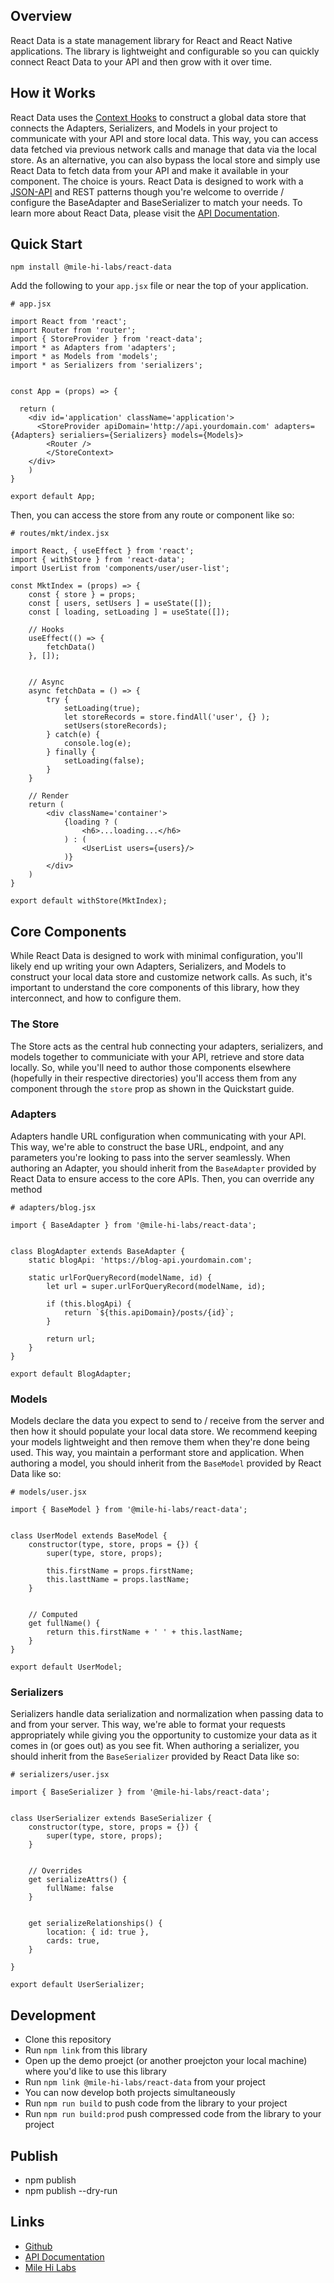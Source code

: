 ## Overview
React Data is a state management library for React and React Native applications. The library is lightweight and configurable so you can quickly connect React Data to your API and then grow with it over time.


## How it Works
React Data uses the [Context Hooks](https://reactjs.org/docs/context.html) to construct a global data store that connects the Adapters, Serializers, and Models in your project to communicate with your API and store local data. This way, you can access data fetched via previous network calls and manage that data via the local store. As an alternative, you can also bypass the local store and simply use React Data to fetch data from your API and make it available in your component. The choice is yours. React Data is designed to work with a [JSON-API](https://jsonapi.org/) and REST patterns though you're welcome to override / configure the BaseAdapter and BaseSerializer to match your needs. To learn more about React Data, please visit the [API Documentation](https://app.gitbook.com/@mile-hi-labs/s/react-data/).


## Quick Start
`npm install @mile-hi-labs/react-data`

Add the following to your `app.jsx` file or near the top of your application.

```
# app.jsx

import React from 'react';
import Router from 'router';
import { StoreProvider } from 'react-data';
import * as Adapters from 'adapters';
import * as Models from 'models';
import * as Serializers from 'serializers';


const App = (props) => {

  return (
    <div id='application' className='application'>
      <StoreProvider apiDomain='http://api.yourdomain.com' adapters={Adapters} serialiers={Serializers} models={Models}>
      	<Router />
    	</StoreContext>
  	</div>
	)
}

export default App;
```

Then, you can access the store from any route or component like so:

```
# routes/mkt/index.jsx

import React, { useEffect } from 'react';
import { withStore } from 'react-data';
import UserList from 'components/user/user-list';

const MktIndex = (props) => {
	const { store } = props;
	const [ users, setUsers ] = useState([]);
	const [ loading, setLoading ] = useState([]);

	// Hooks
	useEffect(() => {
		fetchData()
	}, []);


	// Async
	async fetchData = () => {
		try {
			setLoading(true);
			let storeRecords = store.findAll('user', {} );
			setUsers(storeRecords);
		} catch(e) {
			console.log(e);
		} finally {
			setLoading(false);
		}
	}

	// Render
	return (
		<div className='container'>
			{loading ? (
				<h6>...loading...</h6>
			) : (
				<UserList users={users}/>
			)}
		</div>
	)
}

export default withStore(MktIndex);

```


## Core Components
While React Data is designed to work with minimal configuration, you'll likely end up writing your own Adapters, Serializers, and Models to construct your local data store and customize network calls. As such, it's important to understand the core components of this library, how they interconnect, and how to configure them.


### The Store
The Store acts as the central hub connecting your adapters, serializers, and models together to communiciate with your API, retrieve and store data locally. So, while you'll need to author those components elsewhere (hopefully in their respective directories) you'll access them from any component through the `store` prop as shown in the Quickstart guide.


### Adapters
Adapters handle URL configuration when communicating with your API. This way, we're able to construct the base URL, endpoint, and any parameters you're looking to
pass into the server seamlessly. When authoring an Adapter, you should inherit from the `BaseAdapter` provided by React Data to ensure access to the core APIs. Then, you can override any method

```
# adapters/blog.jsx

import { BaseAdapter } from '@mile-hi-labs/react-data';


class BlogAdapter extends BaseAdapter {
	static blogApi: 'https://blog-api.yourdomain.com';

	static urlForQueryRecord(modelName, id) {
		let url = super.urlForQueryRecord(modelName, id);

		if (this.blogApi) {
			return `${this.apiDomain}/posts/{id}`;
		}

		return url;
	}
}

export default BlogAdapter;
```


### Models
Models declare the data you expect to send to / receive from the server and then how it should populate your local data store. We recommend keeping your models lightweight and then remove them when they're done being used. This way, you maintain a performant store and application. When authoring a model, you should inherit from the `BaseModel` provided by React Data like so:

```
# models/user.jsx

import { BaseModel } from '@mile-hi-labs/react-data';


class UserModel extends BaseModel {
	constructor(type, store, props = {}) {
		super(type, store, props);

		this.firstName = props.firstName;
		this.lasttName = props.lastName;
	}


	// Computed
	get fullName() {
		return this.firstName + ' ' + this.lastName;
	}
}

export default UserModel;
```


### Serializers
Serializers handle data serialization and normalization when passing data to and from your server. This way, we're able to format your requests appropriately while giving you the opportunity to customize your data as it comes in (or goes out) as you see fit. When authoring a serializer, you should inherit from the `BaseSerializer` provided by React Data like so:

```
# serializers/user.jsx

import { BaseSerializer } from '@mile-hi-labs/react-data';


class UserSerializer extends BaseSerializer {
	constructor(type, store, props = {}) {
		super(type, store, props);
	}


	// Overrides
	get serializeAttrs() {
		fullName: false
	}


	get serializeRelationships() {
		location: { id: true },
		cards: true,
	}

}

export default UserSerializer;
```



## Development
- Clone this repository
- Run `npm link` from this library
- Open up the demo proejct (or another proejcton your local machine) where you'd like to use this library
- Run `npm link @mile-hi-labs/react-data` from your project
- You can now develop both projects simultaneously
- Run `npm run build` to push code from the library to your project
- Run `npm run build:prod` push compressed code from the library to your project


## Publish
- npm publish
- npm publish --dry-run


## Links
- [Github](https://github.com/MileHiLabs/react-data)
- [API Documentation](https://app.gitbook.com/@mile-hi-labs/s/react-data/)
- [Mile Hi Labs](https://milehilabs.io)


